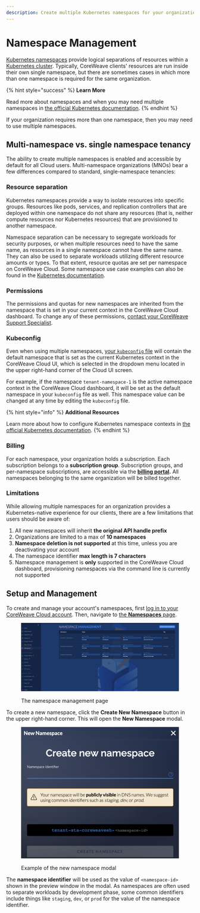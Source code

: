 ```yaml
---
description: Create multiple Kubernetes namespaces for your organization
---
```


# Namespace Management

[Kubernetes namespaces](https://kubernetes.io/docs/concepts/overview/working-with-objects/namespaces/) provide logical separations of resources within a [Kubernetes cluster](https://kubernetes.io/docs/concepts/architecture/). Typically, CoreWeave clients' resources are run inside their own single namespace, but there are sometimes cases in which more than one namespace is required for the same organization.

{% hint style="success" %}
**Learn More**

Read more about namespaces and when you may need multiple namespaces in [the official Kubernetes documentation](https://kubernetes.io/docs/concepts/overview/working-with-objects/namespaces/#when-to-use-multiple-namespaces).
{% endhint %}

If your organization requires more than one namespace, then you may need to use multiple namespaces.

## Multi-namespace vs. single namespace tenancy

The ability to create multiple namespaces is enabled and accessible by default for all Cloud users. Multi-namespace organizations (MNOs) bear a few differences compared to standard, single-namespace tenancies:

### Resource separation

Kubernetes namespaces provide a way to isolate resources into specific groups. Resources like pods, services, and replication controllers that are deployed within one namespace do not share any resources (that is, neither compute resources nor Kubernetes resources) that are provisioned to another namespace.

Namespace separation can be necessary to segregate workloads for security purposes, or when multiple resources need to have the same name, as resources in a single namespace cannot have the same name. They can also be used to separate workloads utilizing different resource amounts or types. To that extent, resource quotas are set per namespace on CoreWeave Cloud. Some namespace use case examples can also be found in the [Kubernetes documentation](https://kubernetes.io/docs/tasks/administer-cluster/namespaces/#understanding-the-motivation-for-using-namespaces).

### Permissions

The permissions and quotas for new namespaces are inherited from the namespace that is set in your current context in the CoreWeave Cloud dashboard. To change any of these permissions, [contact your CoreWeave Support Specialist](https://cloud.coreweave.com/contact).&#x20;

### Kubeconfig

Even when using multiple namespaces, [your `kubeconfig` file](../coreweave-kubernetes/getting-started.md#obtaining-coreweave-access-credentials) will contain the default namespace that is set as the current Kubernetes context in the CoreWeave Cloud UI, which is selected in the dropdown menu located in the upper right-hand corner of the Cloud UI screen.

For example, if the namespace `tenant-namespace-1` is the active namespace context in the CoreWeave Cloud dashboard, it will be set as the default namespace in your `kubeconfig` file as well. This namespace value can be changed at any time by editing the `kubeconfig` file.

{% hint style="info" %}
**Additional Resources**

Learn more about how to configure Kubernetes namespace contexts in [the official Kubernetes documentation](https://kubernetes.io/docs/tasks/access-application-cluster/configure-access-multiple-clusters/).
{% endhint %}

### Billing

For each namespace, your organization holds a subscription. Each subscription belongs to a **subscription group**. Subscription groups, and per-namespace subscriptions, are accessible via the [**billing portal**](billing-portal.md)**.** All namespaces belonging to the same organization will be billed together.

### Limitations

While allowing multiple namespaces for an organization provides a Kubernetes-native experience for our clients, there are a few limitations that users should be aware of:

1. All new namespaces will inherit **the original API handle prefix**
2. Organizations are limited to a max of **10 namespaces**
3. **Namespace deletion is not supported** at this time, unless you are deactivating your account
4. The namespace identifier **max length is 7 characters**
5. Namespace management is **only** supported in the CoreWeave Cloud dashboard, provisioning namespaces via the command line is currently not supported

## Setup and Management

To create and manage your account's namespaces, first [log in to your CoreWeave Cloud account](https://cloud.coreweave.com). Then, navigate to [the **Namespaces** page](https://cloud.staging.coreweave.com/namespaces).

<figure><img src="../.gitbook/assets/image (12) (2).png" alt="Screenshot of the namespace management page"><figcaption><p>The namespace management page</p></figcaption></figure>

To create a new namespace, click the **Create New Namespace** button in the upper right-hand corner. This will open the **New Namespace** modal.

<figure><img src="../.gitbook/assets/image (4) (1).png" alt="Screenshot of The new namespace modal"><figcaption><p>Example of the new namespace modal</p></figcaption></figure>

The **namespace identifier** will be used as the value of `<namespace-id>` shown in the preview window in the modal. As namespaces are often used to separate workloads by development phase, some common identifiers include things like `staging`, `dev`, or `prod` for the value of the namespace identifier.
